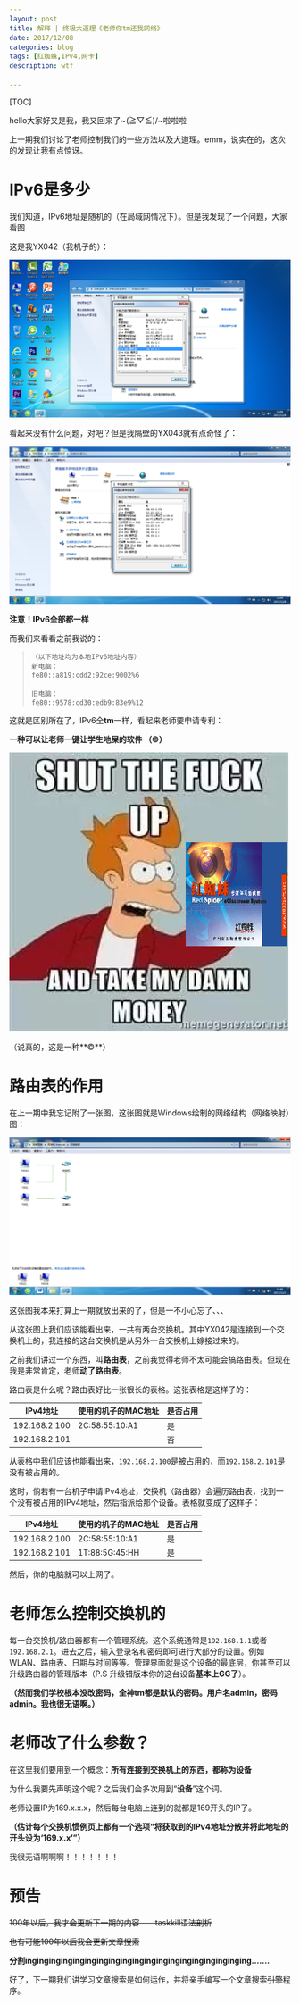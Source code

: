 ```yaml
---
layout: post
title: 解释 | 终极大道理《老师你tm还我网络》
date: 2017/12/08
categories: blog
tags: [红蜘蛛,IPv4,网卡]
description: wtf

---
```


[TOC]

hello大家好又是我，我又回来了~\(≧▽≦)/~啦啦啦

上一期我们讨论了老师控制我们的一些方法以及大道理。emm，说实在的，这次的发现让我有点惊讶。

# IPv6是多少
我们知道，IPv6地址是随机的（在局域网情况下）。但是我发现了一个问题，大家看图

这是我YX042（我机子的）：

![](https://github.com/sctop/WebSideFile/blob/master/sctop.github.io/20171208/YX042.png?raw=true)

看起来没有什么问题，对吧？但是我隔壁的YX043就有点奇怪了：

![](https://github.com/sctop/WebSideFile/blob/master/sctop.github.io/20171208/YX043.png?raw=true)

**注意！IPv6全部都一样**

而我们来看看之前我说的：

>```
>（以下地址均为本地IPv6地址内容）
>新电脑：
>fe80::a819:cdd2:92ce:9002%6
>
>旧电脑：
>fe80::9578:cd30:edb9:83e9%12
>```

这就是区别所在了，IPv6全**tm**一样，看起来老师要申请专利：

**一种可以让老师一键让学生吔屎的软件 （©）**

![](https://github.com/sctop/WebSideFile/blob/master/sctop.github.io/20171201/%E7%BA%A2%E8%9C%98%E8%9B%9B.png?raw=true)

（说真的，这是一种**©**）

# 路由表的作用
在上一期中我忘记附了一张图，这张图就是Windows绘制的网络结构（网络映射）图：

![](https://github.com/sctop/WebSideFile/blob/master/sctop.github.io/20171208/%E7%BD%91%E7%BB%9C%E7%BB%93%E6%9E%84.png?raw=true)

这张图我本来打算上一期就放出来的了，但是一不小心忘了、、、

从这张图上我们应该能看出来，一共有两台交换机。其中YX042是连接到一个交换机上的，我连接的这台交换机是从另外一台交换机上嫁接过来的。

之前我们讲过一个东西，叫**路由表**，之前我觉得老师不太可能会搞路由表。但现在我是非常肯定，老师**动了路由表**。

路由表是什么呢？路由表好比一张很长的表格。这张表格是这样子的：

| IPv4地址 | 使用的机子的MAC地址 | 是否占用 |
|--------|--------|--------|
|192.168.2.100|2C:58:55:10:A1|是|
|192.168.2.101| |否|

从表格中我们应该也能看出来，`192.168.2.100`是被占用的，而`192.168.2.101`是没有被占用的。

这时，倘若有一台机子申请IPv4地址，交换机（路由器）会遍历路由表，找到一个没有被占用的IPv4地址，然后指派给那个设备。表格就变成了这样子：

| IPv4地址 | 使用的机子的MAC地址 | 是否占用 |
|--------|--------|--------|
|192.168.2.100|2C:58:55:10:A1|是|
|192.168.2.101|1T:88:5G:45:HH|是|

然后，你的电脑就可以上网了。

# 老师怎么控制交换机的

每一台交换机/路由器都有一个管理系统。这个系统通常是`192.168.1.1`或者`192.168.2.1`。进去之后，输入登录名和密码即可进行大部分的设置。例如WLAN、路由表、日期与时间等等。管理界面就是这个设备的最底层，你甚至可以升级路由器的管理版本（P.S 升级错版本你的这台设备**基本上GG了**）。

**（然而我们学校根本没改密码，全神tm都是默认的密码。用户名admin，密码admin。我也很无语啊。）**

# 老师改了什么参数？

在这里我们要用到一个概念：**所有连接到交换机上的东西，都称为设备**

为什么我要先声明这个呢？之后我们会多次用到“**设备**”这个词。

老师设置IP为169.x.x.x，然后每台电脑上连到的就都是169开头的IP了。

**（估计每个交换机惯例页上都有一个选项“将获取到的IPv4地址分散并将此地址的开头设为‘169.x.x’”）**

我很无语啊啊啊！！！！！！！

# 预告
~~100年以后，我才会更新下一期的内容——taskkill语法剖析~~

~~也有可能100年以后我会更新文章搜索~~

**分割inginginginginginginginginginginginginginginginginginging.......**

好了，下一期我们讲学习文章搜索是如何运作，并将亲手编写一个文章搜索~~引擎~~程序。